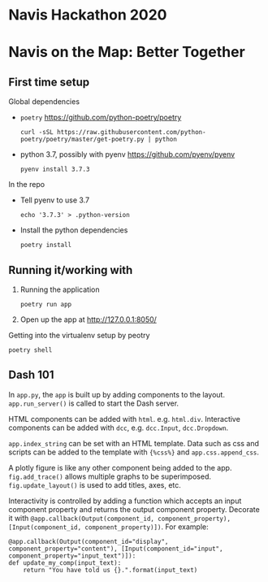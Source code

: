 # Navis Hackathon 2020

# Navis on the Map: Better Together



## First time setup

Global dependencies
- `poetry` https://github.com/python-poetry/poetry
  ```
  curl -sSL https://raw.githubusercontent.com/python-poetry/poetry/master/get-poetry.py | python
  ```
- python 3.7, possibly with pyenv https://github.com/pyenv/pyenv
  ```
  pyenv install 3.7.3
  ```

In the repo
- Tell pyenv to use 3.7
  ```
  echo '3.7.3' > .python-version
  ```
- Install the python dependencies
  ```
  poetry install
  ````

## Running it/working with

1. Running the application
    ```
    poetry run app
    ```
2. Open up the app at http://127.0.0.1:8050/


Getting into the virtualenv setup by peotry
```
poetry shell
```

## Dash 101

In `app.py`, the `app` is built up by adding components to the layout. `app.run_server()` is called to start the Dash server.

HTML components can be added with `html`. e.g. `html.div`.
Interactive components can be added with `dcc`, e.g. `dcc.Input`, `dcc.Dropdown`.

`app.index_string` can be set with an HTML template. Data such as css and scripts can be added to the template with `{%css%}` and `app.css.append_css`.

A plotly figure is like any other component being added to the app. `fig.add_trace()` allows multiple graphs to be superimposed. `fig.update_layout()` is used to add titles, axes, etc.

Interactivity is controlled by adding a function which accepts an input component property and returns the output component property. Decorate it with `@app.callback(Output(component_id, component_property), [Input(component_id, component_property)])`. For example:

```
@app.callback(Output(component_id="display", component_property="content"), [Input(component_id="input", component_property="input_text")]):
def update_my_comp(input_text):
    return "You have told us {}.".format(input_text)
```
